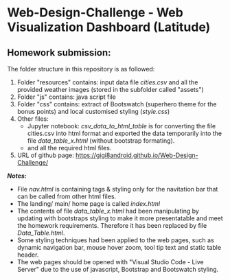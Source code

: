 # Web-Design-Challenge - Web Visualization Dashboard (Latitude)

## Homework submission:

The folder structure in this repository is as followed: </br>
1. Folder "resources" contains: input data file _cities.csv_ and all the provided weather images (stored in the subfolder called "assets")
2. Folder "js" contains: java script file
3. Folder "css" contains: extract of Bootswatch (superhero theme for the bonus points) and local customised styling (_style.css_)
4. Other files:
    * Jupyter notebook: _csv_data_to_html_table_ is for converting the file cities.csv into html format and exported the data temporarily into the file _data_table_x.html_ (without bootstrap formating). 
    * and all the required html files.
5. URL of github page: https://gigi8android.github.io/Web-Design-Challenge/

**_Notes:_** </br>
  - File _nav.html_ is containing tags & styling only for the navitation bar that can be called from other html files.
  - The landing/ main/ home page is called _index.html_
  - The contents of file _data_table_x.html_ had been manipulating by updating with bootstraps styling to make it more presentatable and meet the homework requirements. Therefore it has been replaced by file _Data_Table.html_.
  - Some styling techniques had been applied to the web pages, such as dynamic navigation bar, mouse hover zoom, tool tip text and static table header.
  - The web pages should be opened with "Visual Studio Code - Live Server" due to the use of javascript, Bootstrap and Bootswatch styling.
